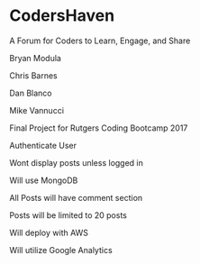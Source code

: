 # CodersHaven
A Forum for Coders to Learn, Engage, and Share

Bryan Modula

Chris Barnes

Dan Blanco

Mike Vannucci


Final Project for Rutgers Coding Bootcamp 2017

Authenticate User

Wont display posts unless logged in

Will use MongoDB 

All Posts will have comment section

Posts will be limited to 20 posts

Will deploy with AWS

Will utilize Google Analytics

